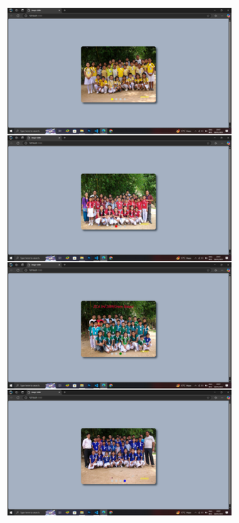 ![yellow house](https://github.com/LekhBahadurBhujel/image-slider/blob/master/house-yellow.png)
![red house](https://github.com/LekhBahadurBhujel/image-slider/blob/master/house-red.png)
![green house](https://github.com/LekhBahadurBhujel/image-slider/blob/master/house-green.png)
![blue house](https://github.com/LekhBahadurBhujel/image-slider/blob/master/house-blue.png)


